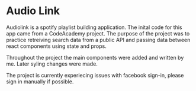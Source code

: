 # Audio Link

Audiolink is a spotify playlist building application. The inital code for this app
came from a CodeAcademy project. The purpose of the project was to practice retreiving 
search data from a public API and passing data between react components using state and props. 

Throughout the project the main components were added and written by me. Later syling changes were made.

The project is currently experiecing issues with facebook sign-in, please sign in manually if possible.
